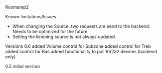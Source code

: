 Roomamp2

Known limitations/Issues
- When changing the Source, two requests are send to the backend. Needs to be optimized for the future
- Setting the listening source is not always updated

Versions
0.6
added Volume control for Subzone
added control for Treb
added control for Bas
added functionality to poll RS232 devices (backend only)

0.5
initial version